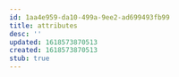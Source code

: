 ```yaml
---
id: 1aa4e959-da10-499a-9ee2-ad699493fb99
title: attributes
desc: ''
updated: 1618573870513
created: 1618573870513
stub: true
---
```



